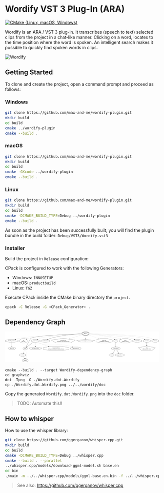 # Wordify VST 3 Plug-In (ARA)

[![CMake (Linux, macOS, Windows)](https://github.com/max-and-me/wordify-plugin/actions/workflows/cmake.yml/badge.svg)](https://github.com/max-and-me/wordify-plugin/actions/workflows/cmake.yml)

Wordify is an ARA / VST 3 plug-in. It transcribes (speech to text) selected clips from the project in a chat-like manner. Clicking on a word, locates to the time position where the word is spoken. An intelligent search makes it possible to quickly find spoken words in clips.

![Wordify](https://wordify.org/assets/hero-main/wordify-hero-image.png)

## Getting Started

To clone and create the project, open a command prompt and proceed as follows:

### Windows

```sh
git clone https://github.com/max-and-me/wordify-plugin.git
mkdir build
cd build
cmake ../wordify-plugin
cmake --build .
```

### macOS

```sh
git clone https://github.com/max-and-me/wordify-plugin.git
mkdir build
cd build
cmake -GXcode ../wordify-plugin
cmake --build .
```

### Linux

```sh
git clone https://github.com/max-and-me/wordify-plugin.git
mkdir build
cd build
cmake -DCMAKE_BUILD_TYPE=Debug ../wordify-plugin
cmake --build .
```

As soon as the project has been successfully built, you will find the plugin bundle in the build folder: ```Debug/VST3/Wordify.vst3```

### Installer

Build the project in ```Release``` configuration:

CPack is configured to work with the following Generators:

* Windows: ```INNOSETUP```
* macOS: ```productbuild```
* Linux: ```TGZ```

Execute CPack inside the CMake binary directory the ```project```. 

```sh
cpack -C Release -G <CPack_Generator> .
```

## Dependency Graph

![Alt text](doc/Wordify.dot.Wordify.png "Dependency Graph")

```shell
cmake --build . --target Wordify-dependency-graph
cd graphviz
dot -Tpng -O ./Wordify.dot.Wordify
cp ./Wordify.dot.Wordify.png ../../wordify/doc    
```

Copy the generated ```Wordify.dot.Wordify.png``` into the ```doc``` folder.

> TODO: Automate this!!

## How to whisper

How to use the whisper library:

```sh
git clone https://github.com/ggerganov/whisper.cpp.git
mkdir build
cd build
cmake -DCMAKE_BUILD_TYPE=Debug ../whisper.cpp
cmake --build . --parallel
../whisper.cpp/models/download-ggml-model.sh base.en
cd bin
./main -m ../../whisper.cpp/models/ggml-base.en.bin -f ../../whisper.cpp/samples/jfk.wav -ml 1
```

> See also: https://github.com/ggerganov/whisper.cpp